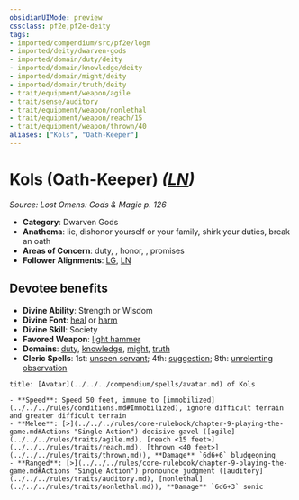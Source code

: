 ```yaml
---
obsidianUIMode: preview
cssclass: pf2e,pf2e-deity
tags:
- imported/compendium/src/pf2e/logm
- imported/deity/dwarven-gods
- imported/domain/duty/deity
- imported/domain/knowledge/deity
- imported/domain/might/deity
- imported/domain/truth/deity
- trait/equipment/weapon/agile
- trait/sense/auditory
- trait/equipment/weapon/nonlethal
- trait/equipment/weapon/reach/15
- trait/equipment/weapon/thrown/40
aliases: ["Kols", "Oath-Keeper"]
---
```

# Kols (Oath-Keeper) *([LN](lawful-neutral-b1.md))*  
*Source: Lost Omens: Gods & Magic p. 126*  

- **Category**: Dwarven Gods
- **Anathema**: lie, dishonor yourself or your family, shirk your duties, break an oath
- **Areas of Concern**: duty, , honor, , promises
- **Follower Alignments**: [LG](lawful-goo-b1.md), [LN](lawful-neutral-b1.md)

## Devotee benefits

- **Divine Ability**: Strength or Wisdom
- **Divine Font**: [heal](../../spells/heal.md) or [harm](../../spells/harm.md)
- **Divine Skill**: Society
- **Favored Weapon**: [light hammer](../../equipment/items/light-hammer.md)
- **Domains**: [duty](../domains.md#Duty), [knowledge](../domains.md#Knowledge), [might](../domains.md#Might), [truth](../domains.md#Truth)
- **Cleric Spells**: 1st: [unseen servant](../../spells/unseen-servant.md); 4th: [suggestion](../../spells/suggestion.md); 8th: [unrelenting observation](../../spells/unrelenting-observation.md)

```ad-embed-avatar
title: [Avatar](../../../compendium/spells/avatar.md) of Kols

- **Speed**: Speed 50 feet, immune to [immobilized](../../../rules/conditions.md#Immobilized), ignore difficult terrain and greater difficult terrain
- **Melee**: [>](../../../rules/core-rulebook/chapter-9-playing-the-game.md#Actions "Single Action") decisive gavel ([agile](../../../rules/traits/agile.md), [reach <15 feet>](../../../rules/traits/reach.md), [thrown <40 feet>](../../../rules/traits/thrown.md)), **Damage** `6d6+6` bludgeoning
- **Ranged**: [>](../../../rules/core-rulebook/chapter-9-playing-the-game.md#Actions "Single Action") pronounce judgment ([auditory](../../../rules/traits/auditory.md), [nonlethal](../../../rules/traits/nonlethal.md)), **Damage** `6d6+3` sonic
```
